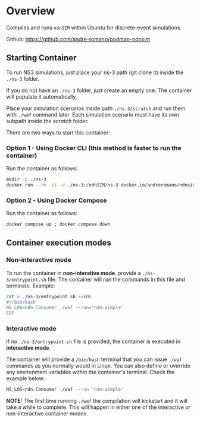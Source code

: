 # Overview

Compiles and runs ```ndnSIM``` within Ubuntu for discrete-event simulations. 

Github: https://github.com/andre-romano/podman-ndnsim

## Starting Container

To run NS3 simulations, just place your ns-3 path (git clone it) inside the ```./ns-3``` folder. 

If you do not have an ```./ns-3``` folder, just create an empty one. The container will populate it automatically.

Place your simulation scenarios inside path ```./ns-3/scratch``` and run them with ```./waf``` command later. Each simulation scenario must have its own subpath inside the *scratch* folder.

There are two ways to start this container:

### Option 1 - Using Docker CLI (this method is faster to run the container)

Run the container as follows:
```bash
mkdir -p ./ns-3
docker run --rm -it -v ./ns-3:/ndnSIM/ns-3 docker.io/andreromano/ndnsim
```

### Option 2 - Using Docker Compose 

Run the container as follows:
```bash
docker compose up ; docker compose down
```

## Container execution modes 

### Non-interactive mode

To run the container in **non-interative mode**, provide a ```./ns-3/entrypoint.sh``` file. The container will run the commands in this file and terminate. Example:
```bash
cat > ./ns-3/entrypoint.sh <<EOF
#!/bin/bash
NS_LOG=ndn.Consumer ./waf --run='ndn-simple'
EOF
```

### Interactive mode

If no ```./ns-3/entrypoint.sh``` file is provided, the container is executed in **interactive mode**.

The container will provide a ```/bin/bash``` terminal that you can issue ```./waf``` commands as you normally would in Linux. You can also define or override any environment variables within the container's terminal. Check the example below:
```bash
NS_LOG=ndn.Consumer ./waf --run 'ndn-simple'
```

**NOTE:** The first time running ```./waf``` the compilation will kickstart and it will take a while to complete. This will happen in either one of the interactive or non-interactive container modes.
